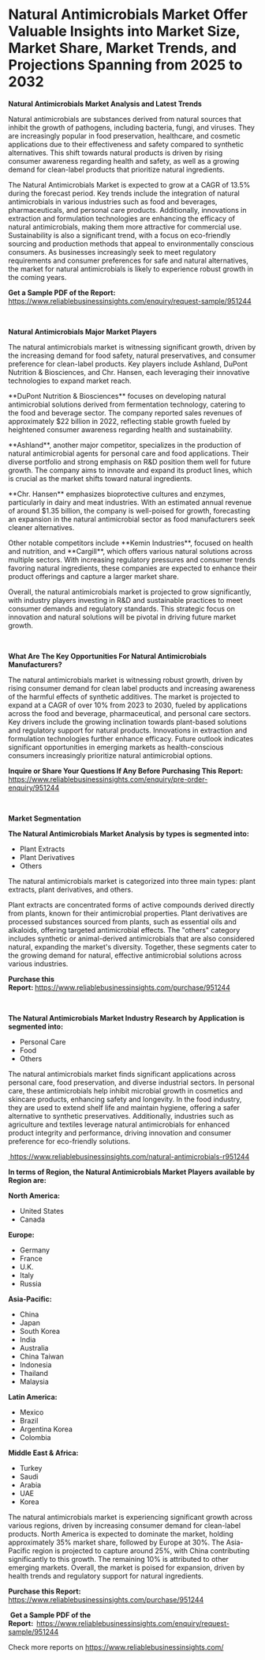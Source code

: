 <p><h1>Natural Antimicrobials Market Offer Valuable Insights into Market Size, Market Share, Market Trends, and Projections Spanning from 2025 to 2032</h1></p><p><strong>Natural Antimicrobials Market Analysis and Latest Trends</strong></p>
<p><p>Natural antimicrobials are substances derived from natural sources that inhibit the growth of pathogens, including bacteria, fungi, and viruses. They are increasingly popular in food preservation, healthcare, and cosmetic applications due to their effectiveness and safety compared to synthetic alternatives. This shift towards natural products is driven by rising consumer awareness regarding health and safety, as well as a growing demand for clean-label products that prioritize natural ingredients.</p><p>The Natural Antimicrobials Market is expected to grow at a CAGR of 13.5% during the forecast period. Key trends include the integration of natural antimicrobials in various industries such as food and beverages, pharmaceuticals, and personal care products. Additionally, innovations in extraction and formulation technologies are enhancing the efficacy of natural antimicrobials, making them more attractive for commercial use. Sustainability is also a significant trend, with a focus on eco-friendly sourcing and production methods that appeal to environmentally conscious consumers. As businesses increasingly seek to meet regulatory requirements and consumer preferences for safe and natural alternatives, the market for natural antimicrobials is likely to experience robust growth in the coming years.</p></p>
<p><strong>Get a Sample PDF of the Report:&nbsp;</strong> <a href="https://www.reliablebusinessinsights.com/enquiry/request-sample/951244?utm_campaign=2757&utm_medium=2&utm_source=Github&utm_content=ia&utm_term=05032025&utm_id=natural-antimicrobials">https://www.reliablebusinessinsights.com/enquiry/request-sample/951244</a></p>
<p>&nbsp;</p>
<p><strong>Natural Antimicrobials Major Market Players</strong></p>
<p><p>The natural antimicrobials market is witnessing significant growth, driven by the increasing demand for food safety, natural preservatives, and consumer preference for clean-label products. Key players include Ashland, DuPont Nutrition & Biosciences, and Chr. Hansen, each leveraging their innovative technologies to expand market reach.</p><p>**DuPont Nutrition & Biosciences** focuses on developing natural antimicrobial solutions derived from fermentation technology, catering to the food and beverage sector. The company reported sales revenues of approximately $22 billion in 2022, reflecting stable growth fueled by heightened consumer awareness regarding health and sustainability.</p><p>**Ashland**, another major competitor, specializes in the production of natural antimicrobial agents for personal care and food applications. Their diverse portfolio and strong emphasis on R&D position them well for future growth. The company aims to innovate and expand its product lines, which is crucial as the market shifts toward natural ingredients.</p><p>**Chr. Hansen** emphasizes bioprotective cultures and enzymes, particularly in dairy and meat industries. With an estimated annual revenue of around $1.35 billion, the company is well-poised for growth, forecasting an expansion in the natural antimicrobial sector as food manufacturers seek cleaner alternatives.</p><p>Other notable competitors include **Kemin Industries**, focused on health and nutrition, and **Cargill**, which offers various natural solutions across multiple sectors. With increasing regulatory pressures and consumer trends favoring natural ingredients, these companies are expected to enhance their product offerings and capture a larger market share.</p><p>Overall, the natural antimicrobials market is projected to grow significantly, with industry players investing in R&D and sustainable practices to meet consumer demands and regulatory standards. This strategic focus on innovation and natural solutions will be pivotal in driving future market growth.</p></p>
<p>&nbsp;</p>
<p><strong>What Are The Key Opportunities For Natural Antimicrobials Manufacturers?</strong></p>
<p><p>The natural antimicrobials market is witnessing robust growth, driven by rising consumer demand for clean label products and increasing awareness of the harmful effects of synthetic additives. The market is projected to expand at a CAGR of over 10% from 2023 to 2030, fueled by applications across the food and beverage, pharmaceutical, and personal care sectors. Key drivers include the growing inclination towards plant-based solutions and regulatory support for natural products. Innovations in extraction and formulation technologies further enhance efficacy. Future outlook indicates significant opportunities in emerging markets as health-conscious consumers increasingly prioritize natural antimicrobial options.</p></p>
<p><strong>Inquire or Share Your Questions If Any Before Purchasing This Report:</strong> <a href="https://www.reliablebusinessinsights.com/enquiry/pre-order-enquiry/951244?utm_campaign=2757&utm_medium=2&utm_source=Github&utm_content=ia&utm_term=05032025&utm_id=natural-antimicrobials">https://www.reliablebusinessinsights.com/enquiry/pre-order-enquiry/951244</a></p>
<p>&nbsp;</p>
<p><strong>Market Segmentation</strong></p>
<p><strong>The Natural Antimicrobials Market Analysis by types is segmented into:</strong></p>
<p><ul><li>Plant Extracts</li><li>Plant Derivatives</li><li>Others</li></ul></p>
<p><p>The natural antimicrobials market is categorized into three main types: plant extracts, plant derivatives, and others. </p><p>Plant extracts are concentrated forms of active compounds derived directly from plants, known for their antimicrobial properties. Plant derivatives are processed substances sourced from plants, such as essential oils and alkaloids, offering targeted antimicrobial effects. The "others" category includes synthetic or animal-derived antimicrobials that are also considered natural, expanding the market's diversity. Together, these segments cater to the growing demand for natural, effective antimicrobial solutions across various industries.</p></p>
<p><strong>Purchase this Report:&nbsp;</strong><a href="https://www.reliablebusinessinsights.com/purchase/951244?utm_campaign=2757&utm_medium=2&utm_source=Github&utm_content=ia&utm_term=05032025&utm_id=natural-antimicrobials">https://www.reliablebusinessinsights.com/purchase/951244</a></p>
<p>&nbsp;</p>
<p><strong>The Natural Antimicrobials Market Industry Research by Application is segmented into:</strong></p>
<p><ul><li>Personal Care</li><li>Food</li><li>Others</li></ul></p>
<p><p>The natural antimicrobials market finds significant applications across personal care, food preservation, and diverse industrial sectors. In personal care, these antimicrobials help inhibit microbial growth in cosmetics and skincare products, enhancing safety and longevity. In the food industry, they are used to extend shelf life and maintain hygiene, offering a safer alternative to synthetic preservatives. Additionally, industries such as agriculture and textiles leverage natural antimicrobials for enhanced product integrity and performance, driving innovation and consumer preference for eco-friendly solutions.</p></p>
<p><a href="https://www.reliablebusinessinsights.com/natural-antimicrobials-r951244?utm_campaign=2757&utm_medium=2&utm_source=Github&utm_content=ia&utm_term=05032025&utm_id=natural-antimicrobials">&nbsp;https://www.reliablebusinessinsights.com/natural-antimicrobials-r951244</a></p>
<p><strong>In terms of Region, the Natural Antimicrobials Market Players available by Region are:</strong></p>
<p>
    <p> <strong> North America: </strong>
        <ul>
            <li>United States</li>
            <li>Canada</li>
        </ul>
        </p> 
    <p> <strong> Europe: </strong>
        <ul>
            <li>Germany</li>
            <li>France</li>
            <li>U.K.</li>
            <li>Italy</li>
            <li>Russia</li>
        </ul>
        </p> 
    <p> <strong> Asia-Pacific: </strong>
        <ul>
            <li>China</li>
            <li>Japan</li>
            <li>South Korea</li>
            <li>India</li>
            <li>Australia</li>
            <li>China Taiwan</li>
            <li>Indonesia</li>
            <li>Thailand</li>
            <li>Malaysia</li>
        </ul>
        </p> 
    <p> <strong> Latin America: </strong>
        <ul>
            <li>Mexico</li>
            <li>Brazil</li>
            <li>Argentina Korea</li>
            <li>Colombia</li>
        </ul>
        </p> 
    <p> <strong> Middle East & Africa: </strong>
        <ul>
            <li>Turkey</li>
            <li>Saudi</li>
            <li>Arabia</li>
            <li>UAE</li>
            <li>Korea</li>
        </ul>
    </p>
    </p>
<p><p>The natural antimicrobials market is experiencing significant growth across various regions, driven by increasing consumer demand for clean-label products. North America is expected to dominate the market, holding approximately 35% market share, followed by Europe at 30%. The Asia-Pacific region is projected to capture around 25%, with China contributing significantly to this growth. The remaining 10% is attributed to other emerging markets. Overall, the market is poised for expansion, driven by health trends and regulatory support for natural ingredients.</p></p>
<p><strong>Purchase this Report: </strong><a href="https://www.reliablebusinessinsights.com/purchase/951244?utm_campaign=2757&utm_medium=2&utm_source=Github&utm_content=ia&utm_term=05032025&utm_id=natural-antimicrobials">https://www.reliablebusinessinsights.com/purchase/951244</a></p>
<p>&nbsp;<strong>Get a Sample PDF of the Report:&nbsp;&nbsp;</strong><a href="https://www.reliablebusinessinsights.com/enquiry/request-sample/951244?utm_campaign=2757&utm_medium=2&utm_source=Github&utm_content=ia&utm_term=05032025&utm_id=natural-antimicrobials">https://www.reliablebusinessinsights.com/enquiry/request-sample/951244</a></p>
<p><strong></strong></p>
<p>Check more reports on <a href="https://www.reliablebusinessinsights.com/?utm_campaign=2757&utm_medium=2&utm_source=Github&utm_content=ia&utm_term=05032025&utm_id=natural-antimicrobials">https://www.reliablebusinessinsights.com/</a></p>